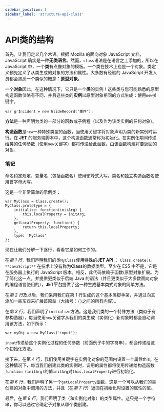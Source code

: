 ```yaml
---
sidebar_position: 1
sidebar_label: 'structure-api-class'
---
```

# API类的结构

首先，让我们定义几个术语。根据 Mozilla 的面向对象 JavaScript 文档，JavaScript 确实是一种**无类语言**。然而，`class`语法是在语言之上添加的，所以在 JavaScript 中，一个**类**有点像对象的模板。一个类在技术上也是一个对象。类定义预先定义了从类生成的对象的方法和属性。大多数有经验的 JavaScript 开发人员都会熟悉一个类似的概念：**原型对象**。

一个**对象**因此，在这种情况下，它只是一个**类**的实例！这些类与您可能熟悉的原型构造函数仅略有不同，并且这些类的**实例**以原型对象相同的方式生成：使用`new`关键字。

```
var grIncident = new GlideRecord('事件');
```

**方法**是一种声明为类的一部分的函数或子例程（以及作为该类实例的任何对象）。

**构造函数**是`new`一种特殊类型的函数，当使用关键字将对象声明为类的新实例时运行。在 **JET** 的服务端脚本中，这个构造函数通常称为初始化。在实例化期间传递给类的任何参数（使用`new`关键字）都将传递给此函数，由该函数构建将要返回的对象。

### 笔记

命名约定规定，变量名（包括函数名）使用驼峰式大写，类名和独立构造函数名使用首字母大写。

这是一个非常简单的示例类：

```
var MyClass = Class.create(); 
MyClass.prototype = { 
    initialize: function(initArg) { 
        this.localProperty = initArg; 
    }, 
    getLocalProperty: function() { 
        return this.localProperty; 
    }, 
    type: 'MyClass' 
};
```

现在让我们分解一下逐行，看看它是如何工作的。

在*第 1 行*，我们声明我们的类`MyClass`使用特殊的**JET API** ： `Class.create()`。`**JavaScript**` 在技术上没有称为**Class**的数据类型。至少在 ES5 中不是，它是在服务器上执行的 JavaScript 版本。相反，此代码依赖于函数/原型对象扩展。为了简化这一点，并提供更类似于后端 Java 的语法（并且更类似于大多数面向对象的编程语言使用的），**JET平台**提供了这一种生成基本类式对象的简单方法。

在*第 2 行*及以后，我们采用我们在第 1 行生成的这个基本类脚手架，并通过向其添加一些东西来扩展该原型（大括号：`{}`之间的所有内容）。

在*第 3 行*，我们声明了`initialize`方法。这是我们类的一个特殊方法（类似于有参构造器），每当使用`new`关键字从我们的类生成（实例化）新对象时都会自动调用该方法，如下所示：

```
var myObj = new MyClass('input');
```

`input`传递给这个实例化过程的任何参数（前面例子中的字符串），都会传递给这个初始化方法。

接下来，在第 4 行，我们使用关键字在实例化对象的范围内设置一个属性this。在这种情况下，每当我们创建此类的实例时，调用的属性都将使用传递给构造函数 `function (initArg)`的值`initArg`对`this.localProperty`进行初始化。

在*第 6 行*，我们声明了另一个`getLocalProperty`函数，这是一个可以从我们的类创建的对象中调用的方法，并且（在*第 7 行*）返回在初始化时设置的属性的值。

最后，在*第 9 行*，我们声明了类（和实例化对象）的类型属性。这只是一个字符串，你可以通过它确定子对象从哪个类创建。

